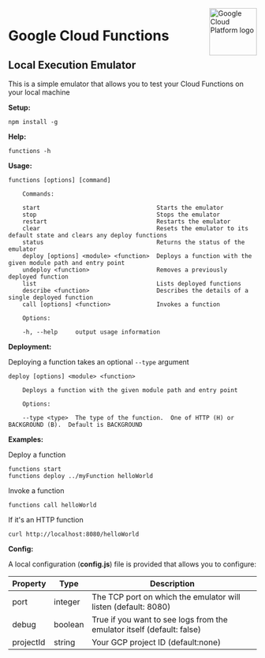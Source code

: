 <img src="https://avatars2.githubusercontent.com/u/2810941?v=3&s=96" alt="Google Cloud Platform logo" title="Google Cloud Platform" align="right" height="96" width="96"/>

# Google Cloud Functions
## Local Execution Emulator

This is a simple emulator that allows you to test your Cloud Functions on your local machine

**Setup:**

    npm install -g

**Help:**

    functions -h

**Usage:**

    functions [options] [command]

        Commands:

        start                                 Starts the emulator
        stop                                  Stops the emulator
        restart                               Restarts the emulator
        clear                                 Resets the emulator to its default state and clears any deploy functions
        status                                Returns the status of the emulator
        deploy [options] <module> <function>  Deploys a function with the given module path and entry point
        undeploy <function>                   Removes a previously deployed function
        list                                  Lists deployed functions
        describe <function>                   Describes the details of a single deployed function
        call [options] <function>             Invokes a function

        Options:

        -h, --help     output usage information

**Deployment:**

Deploying a function takes an optional `--type` argument

    deploy [options] <module> <function>

        Deploys a function with the given module path and entry point

        Options:

        --type <type>  The type of the function.  One of HTTP (H) or BACKGROUND (B).  Default is BACKGROUND
    

**Examples:**

Deploy a function

    functions start
    functions deploy ../myFunction helloWorld

Invoke a function

    functions call helloWorld

If it's an HTTP function

    curl http://localhost:8080/helloWorld

**Config:**

A local configuration (**config.js**) file is provided that allows you to configure:

| Property | Type | Description |
|-------|---|----------|
| port | integer | The TCP port on which the emulator will listen (default: 8080) | 
| debug | boolean | True if you want to see logs from the emulator itself (default: false) |
| projectId | string | Your GCP project ID (default:none) |

